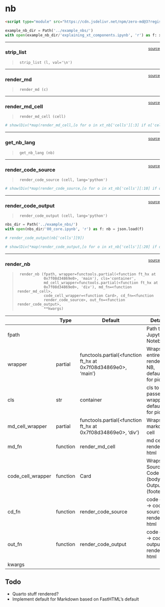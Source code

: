 # nb


<!-- WARNING: THIS FILE WAS AUTOGENERATED! DO NOT EDIT! -->

``` html
<script type="module" src="https://cdn.jsdelivr.net/npm/zero-md@3?register"></script>
```

<script type="module" src="https://cdn.jsdelivr.net/npm/zero-md@3?register"></script>

``` python
example_nb_dir = Path('../example_nbs/')
with open(example_nb_dir/'explaining_xt_components.ipynb', 'r') as f: xt_nb = json.load(f)
```

------------------------------------------------------------------------

<a
href="https://github.com/AnswerDotAI/nb2fasthtml/blob/main/nb2fasthtml/core.py#L14"
target="_blank" style="float:right; font-size:smaller">source</a>

### strip_list

>      strip_list (l, val='\n')

------------------------------------------------------------------------

<a
href="https://github.com/AnswerDotAI/nb2fasthtml/blob/main/nb2fasthtml/core.py#L21"
target="_blank" style="float:right; font-size:smaller">source</a>

### render_md

>      render_md (c)

------------------------------------------------------------------------

<a
href="https://github.com/AnswerDotAI/nb2fasthtml/blob/main/nb2fasthtml/core.py#L26"
target="_blank" style="float:right; font-size:smaller">source</a>

### render_md_cell

>      render_md_cell (cell)

``` python
# show(Div(*map(render_md_cell,[o for o in xt_nb['cells'][:3] if o['cell_type']=='markdown'])))
```

------------------------------------------------------------------------

<a
href="https://github.com/AnswerDotAI/nb2fasthtml/blob/main/nb2fasthtml/core.py#L31"
target="_blank" style="float:right; font-size:smaller">source</a>

### get_nb_lang

>      get_nb_lang (nb)

------------------------------------------------------------------------

<a
href="https://github.com/AnswerDotAI/nb2fasthtml/blob/main/nb2fasthtml/core.py#L35"
target="_blank" style="float:right; font-size:smaller">source</a>

### render_code_source

>      render_code_source (cell, lang='python')

``` python
# show(Div(*map(render_code_source,[o for o in xt_nb['cells'][:10] if o['cell_type']=='code'])))
```

------------------------------------------------------------------------

<a
href="https://github.com/AnswerDotAI/nb2fasthtml/blob/main/nb2fasthtml/core.py#L41"
target="_blank" style="float:right; font-size:smaller">source</a>

### render_code_output

>      render_code_output (cell, lang='python')

``` python
nbs_dir = Path('../example_nbs/')
with open(nbs_dir/'00_core.ipynb', 'r') as f: nb = json.load(f)

# render_code_output(nb['cells'][9])
```

``` python
# show(Div(*map(render_code_output,[o for o in xt_nb['cells'][:20] if o['cell_type']=='code'])))
```

------------------------------------------------------------------------

<a
href="https://github.com/AnswerDotAI/nb2fasthtml/blob/main/nb2fasthtml/core.py#L56"
target="_blank" style="float:right; font-size:smaller">source</a>

### render_nb

>      render_nb (fpath, wrapper=functools.partial(<function ft_hx at
>                 0x7f08d34869e0>, 'main'), cls='container',
>                 md_cell_wrapper=functools.partial(<function ft_hx at
>                 0x7f08d34869e0>, 'div'), md_fn=<function render_md_cell>,
>                 code_cell_wrapper=<function Card>, cd_fn=<function
>                 render_code_source>, out_fn=<function render_code_output>,
>                 **kwargs)

<table>
<colgroup>
<col style="width: 6%" />
<col style="width: 25%" />
<col style="width: 34%" />
<col style="width: 34%" />
</colgroup>
<thead>
<tr class="header">
<th></th>
<th><strong>Type</strong></th>
<th><strong>Default</strong></th>
<th><strong>Details</strong></th>
</tr>
</thead>
<tbody>
<tr class="odd">
<td>fpath</td>
<td></td>
<td></td>
<td>Path to Jupyter Notebook</td>
</tr>
<tr class="even">
<td>wrapper</td>
<td>partial</td>
<td>functools.partial(&lt;function ft_hx at 0x7f08d34869e0&gt;,
‘main’)</td>
<td>Wraps entire rendered NB, default is for pico</td>
</tr>
<tr class="odd">
<td>cls</td>
<td>str</td>
<td>container</td>
<td>cls to be passed to wrapper, default is for pico</td>
</tr>
<tr class="even">
<td>md_cell_wrapper</td>
<td>partial</td>
<td>functools.partial(&lt;function ft_hx at 0x7f08d34869e0&gt;,
‘div’)</td>
<td>Wraps markdown cell</td>
</tr>
<tr class="odd">
<td>md_fn</td>
<td>function</td>
<td>render_md_cell</td>
<td>md cell -&gt; rendered html</td>
</tr>
<tr class="even">
<td>code_cell_wrapper</td>
<td>function</td>
<td>Card</td>
<td>Wraps Source Code (body) + Outputs (footer)</td>
</tr>
<tr class="odd">
<td>cd_fn</td>
<td>function</td>
<td>render_code_source</td>
<td>code cell -&gt; code source rendered html</td>
</tr>
<tr class="even">
<td>out_fn</td>
<td>function</td>
<td>render_code_output</td>
<td>code cell -&gt; code output rendered html</td>
</tr>
<tr class="odd">
<td>kwargs</td>
<td></td>
<td></td>
<td></td>
</tr>
</tbody>
</table>

## Todo

- Quarto stuff rendered?
- Implement default for Markdown based on FastHTML’s default
